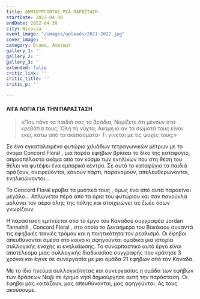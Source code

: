 ```yaml
---
title: ΔΗΜΙΟΥΡΓΩΝΤΑΣ ΜΙΑ ΠΑΡΑΣΤΑΣΗ
startDate: 2022-04-30
endDate: 2022-04-30
city: Nicosia
event_image: "/images/uploads/2021-2022.jpg"
cover_image: ''
category: Drama, Amateur
gallery_1: ''
gallery_2: ''
gallery_3: ''
extended: false
critic_link: ''
critic_title: ''
critic_p: ''

---
```

#### ΛΙΓΑ ΛΟΓΙΑ ΓΙΑ ΤΗΝ ΠΑΡΑΣΤΑΣΗ

> «Που πάνε τα παιδιά σας τα βράδια; Νομίζετε ότι μένουν στα κρεβάτια τους; Όλη τη νύχτα; Ακόμη κι αν τα σώματά τους είναι εκεί, κάτω από τα σκεπάσματα- Τι γίνεται με τις ψυχές τους;»

Σε ένα εγκαταλειμένο φυτώριο χιλιάδων τετραγωνικών μέτρων με το όνομα Concord Floral , μια παρέα εφήβων βρίσκει το δίκο της καταφύγιο, απροσπέλαστο ακόμα από τον κόσμο των ενηλίκων που στη θέση του θέλει να φυτέψει ένα εμπορικό κέντρο. Σε αυτό το καταφύγιο τα παιδιά αράζουν, ονειρεύονται, κάνουν πάρτι, παρανομούν, απελευθερώνονται, ενηλικιώνονται...

Το Concord Floral κρύβει τα μυστικά τους , όμως ένα από αυτά παραείναι μεγάλο... Απλώνεται πέρα από τα όρια του φυτώριου και σαν πανούκλα μολύνει τον αέρα όλης της πόλης και στοιχειώνει τις ζωές όσων γνωρίζουν.

Η παράσταση εμπνέεται από το έργο του Καναδού συγγραφέα Jordan Tannahill , Concord Floral , στο οποίο το Δεκαήμερο του Βοκάκιου συναντά τις εφηβικές ταινιές τρόμου και η ποιητικότητα τον ρεαλισμό. Οι έφηβοι απευθύνονται άμεσα στο κοινό κι αφηγούνται ομαδικά μια ιστορία συλλογικής ενοχής κι ενηλικίωσης. Το συναρπαστικό αυτό έργο είναι αποτέλεσμα μιας συλλογικής διαδικασίας συγγραφής που κράτησε 3 χρόνια και έγινε σε συνεργασία με μια ομάδα 21 εφήβων από τον Καναδά. 

Με το ίδιο πνεύμα συλλογικότητας και συνεργασίας η ομάδα των εφήβων των δράσεων Νε@ σε έρημο νησί δημιούργησε αυτή την παράσταση.  Οι έφηβοι μας κοιτάζουν, μας απευθύνονται, μας αφηγούνται. Ας τους ακούσουμε.